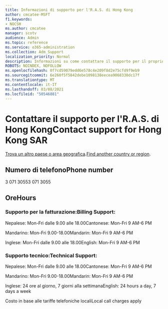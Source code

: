 ```yaml
---
title: Informazioni di supporto per l'R.A.S. di Hong Kong
author: cmcatee-MSFT
f1.keywords:
- NOCSH
ms.author: cmcatee
manager: scotv
audience: Admin
ms.topic: reference
ms.service: o365-administration
ms.collection: Adm_Support
localization_priority: Normal
description: Informazioni su come contattare il supporto per il proprio paese o area geografica.
ROBOTS: NOINDEX, NOFOLLOW
ms.openlocfilehash: 0f7cd59079edd6e578c4e209f8d2e75cfd9f9eb9
ms.sourcegitcommit: 6e260f5f5842debe1098138eecea9068330dc17f
ms.translationtype: MT
ms.contentlocale: it-IT
ms.lasthandoff: 03/08/2021
ms.locfileid: "50546881"
---
```

# <a name="contact-support-for-hong-kong-sar"></a><span data-ttu-id="6dc45-103">Contattare il supporto per l'R.A.S. di Hong Kong</span><span class="sxs-lookup"><span data-stu-id="6dc45-103">Contact support for Hong Kong SAR</span></span>

<span data-ttu-id="6dc45-104">[Trova un altro paese o area geografica](../contact-support-for-business-products.md).</span><span class="sxs-lookup"><span data-stu-id="6dc45-104">[Find another country or region](../contact-support-for-business-products.md).</span></span>

## <a name="phone-number"></a><span data-ttu-id="6dc45-105">Numero di telefono</span><span class="sxs-lookup"><span data-stu-id="6dc45-105">Phone number</span></span>
<span data-ttu-id="6dc45-106">3 071 3055</span><span class="sxs-lookup"><span data-stu-id="6dc45-106">3 071 3055</span></span>

## <a name="hours"></a><span data-ttu-id="6dc45-107">Ore</span><span class="sxs-lookup"><span data-stu-id="6dc45-107">Hours</span></span>
### <a name="billing-support"></a><span data-ttu-id="6dc45-108">Supporto per la fatturazione:</span><span class="sxs-lookup"><span data-stu-id="6dc45-108">Billing Support:</span></span>

<span data-ttu-id="6dc45-109">Nepalese: Mon-Fri dalle 9.00 alle 18.00</span><span class="sxs-lookup"><span data-stu-id="6dc45-109">Cantonese: Mon-Fri 9 AM-6 PM</span></span>

<span data-ttu-id="6dc45-110">Mandarino: Mon-Fri 9.00-18.00</span><span class="sxs-lookup"><span data-stu-id="6dc45-110">Mandarin: Mon-Fri 9 AM-6 PM</span></span>

<span data-ttu-id="6dc45-111">Inglese: Mon-Fri dalle 9.00 alle 18.00</span><span class="sxs-lookup"><span data-stu-id="6dc45-111">English: Mon-Fri 9 AM-6 PM</span></span>

### <a name="technical-support"></a><span data-ttu-id="6dc45-112">Supporto tecnico:</span><span class="sxs-lookup"><span data-stu-id="6dc45-112">Technical Support:</span></span>

<span data-ttu-id="6dc45-113">Nepalese: Mon-Fri dalle 9.00 alle 18.00</span><span class="sxs-lookup"><span data-stu-id="6dc45-113">Cantonese: Mon-Fri 9 AM-6 PM</span></span>

<span data-ttu-id="6dc45-114">Mandarino: Mon-Fri 9.00-18.00</span><span class="sxs-lookup"><span data-stu-id="6dc45-114">Mandarin: Mon-Fri 9 AM-6 PM</span></span>

<span data-ttu-id="6dc45-115">Inglese: 24 ore al giorno, 7 giorni alla settimana</span><span class="sxs-lookup"><span data-stu-id="6dc45-115">English: 24 hours a day, 7 days a week</span></span>

<span data-ttu-id="6dc45-116">Costo in base alle tariffe telefoniche locali</span><span class="sxs-lookup"><span data-stu-id="6dc45-116">Local call charges apply</span></span>
